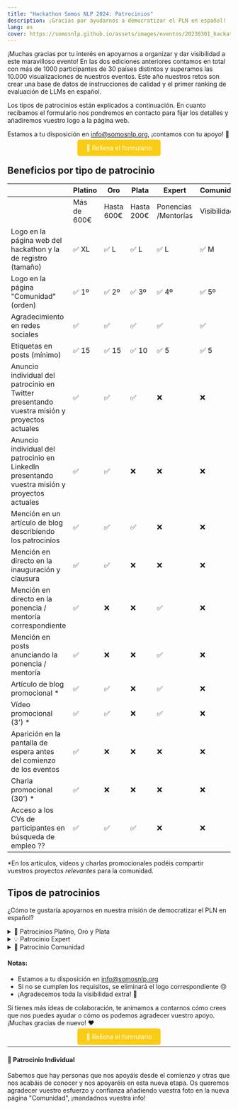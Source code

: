```yaml
---
title: "Hackathon Somos NLP 2024: Patrocinios"
description: ¡Gracias por ayudarnos a democratizar el PLN en español!
lang: es
cover: https://somosnlp.github.io/assets/images/eventos/20230301_hackathon_wip.png
---
```


¡Muchas gracias por tu interés en apoyarnos a organizar y dar visibilidad a este maravilloso evento! En las dos ediciones anteriores contamos en total con más de 1000 participantes de 30 países distintos y superamos las 10.000 visualizaciones de nuestros eventos. Este año nuestros retos son crear una base de datos de instrucciones de calidad y el primer ranking de evaluación de LLMs en español.

Los tipos de patrocinios están explicados a continuación. En cuanto recibamos el formulario nos pondremos en contacto para fijar los detalles y añadiremos vuestro logo a la página web.

Estamos a tu disposición en info@somosnlp.org, ¡contamos con tu apoyo! 💪

<center><a href="https://forms.gle/sEkxstwbJSRYpgDa8" target="_blank" style="background-color:#FACC15; color:white; padding:10px 20px; text-decoration:none; border-radius:5px;">📝 Rellena el formulario</a></center>

## Beneficios por tipo de patrocinio

| | Platino | Oro | Plata | Expert | Comunidad |
|-| --------|-----|-------|--------|-----------|
| | Más de 600€ | Hasta 600€ | Hasta 200€ | Ponencias /Mentorías | Visibilidad |
| Logo en la página web del hackathon y la de registro (tamaño) | ✅ XL | ✅ L | ✅ L | ✅ L | ✅ M |
| Logo en la página "Comunidad" (orden) | ✅ 1º | ✅ 2º | ✅ 3º | ✅ 4º | ✅ 5º |
| Agradecimiento en redes sociales | ✅ | ✅ | ✅ | ✅ | ✅ |
| Etiquetas en posts (mínimo) | ✅ 15 | ✅ 15 | ✅ 10 | ✅ 5 | ✅ 5 | 
| Anuncio individual del patrocinio en Twitter presentando vuestra misión y proyectos actuales | ✅ | ✅ | ✅ | ❌ | ❌ |
| Anuncio individual del patrocinio en LinkedIn presentando vuestra misión y proyectos actuales | ✅ | ✅ | ❌ | ❌ | ❌ |
| Mención en un artículo de blog describiendo los patrocinios | ✅ | ✅ | ✅ | ❌ | ❌ |
| Mención en directo en la inauguración y clausura | ✅ | ✅ | ❌ | ❌ | ❌ |
| Mención en directo en la ponencia / mentoría correspondiente | ✅  | ❌ | ❌ | ✅ | ❌ |
| Mención en posts anunciando la ponencia / mentoría | ✅  | ❌ | ❌ | ✅ | ❌ |
| Artículo de blog promocional * | ✅ | ✅ | ❌ | ✅ | ❌ |
| Vídeo promocional (3') * | ✅ | ✅ | ❌ | ✅ | ❌ |
| Aparición en la pantalla de espera antes del comienzo de los eventos | ✅ | ❌ | ❌ | ❌ | ❌ |
| Charla promocional (30') * | ✅ | ❌ | ❌ | ❌ | ❌ |
| Acceso a los CVs de participantes en búsqueda de empleo ?? | ✅ | ✅ | ✅ | ❌ | ❌ |

*En los artículos, vídeos y charlas promocionales podéis compartir vuestros proyectos *relevantes* para la comunidad.

## Tipos de patrocinios 

¿Cómo te gustaría apoyarnos en nuestra misión de democratizar el PLN en español?

<details>
<summary>🚀 Patrocinios Platino, Oro y Plata</summary>

Nuestro hackathon es un evento gratuito y sin ánimo de lucro, gracias a los patrocinios Platino, Oro y Plata podemos garantizar:
- Premios para los equipos ganadores
- Sorteos para todas las personas participantes
- Corpus y GPUs 
- Merchandising
- Streaming de primera calidad
- Buena gestión de este evento internacional online

Para determinar el tipo de patrocinio se calculará el valor total combinando donaciones, premios, corpus y GPUs patrocinadas por cada entidad. Dentro de cada categoría, los logos también se ordenarán por valor total.

Ejemplos de premios y sorteos que podéis patrocinar: beca para un curso de pago, acceso a una plataforma de formación, libros de PLN, merchandising específicamente creado para el hackathon, tiempo de computación, etc.

<center><a href="https://forms.gle/sEkxstwbJSRYpgDa8" target="_blank" style="background-color:#FACC15; color:white; margin:20px 20px; padding:10px 20px; text-decoration:none; border-radius:5px;">📝 Rellena el formulario</a></center>

</details>

<details>
<summary>💡 Patrocinio Expert</summary>

Los patrocinios Expert comparten su conocimiento con la comunidad. Toda persona que imparta una ponencia o mentoría será promocionada y añadida individualmente a la página de "Comunidad". Para que su organización se considere patrocinadora Expert tiene que:
- Publicar posts / mencionar en podcast / newsletter animando a participar en el hackathon antes del 15 de febrero
- Publicar posts anunciando la keynote/mentoría una semana antes del evento
- Publicar posts anunciando la keynote/mentoría un día antes del evento
- RT / comentar las publicaciones en las que os mencionemos

Notas:
- "Publicar posts" = publicar al menos un post en LinkedIn y un tweet en Twitter (excepto si no tenéis cuenta, obviamente)
- Se facilitará el material visual necesario para los posts
- Recordad siempre mencionar a Somos NLP

¡Contáctanos ya para compartir tu experiencia!

Enlaces útiles:
- [🔊 Propón una keynote](https://forms.gle/YpUvifDNLG6E56Cy9)
- [🧑‍🏫 Ofrece una mentoría](https://forms.gle/7UmsVDnFmNo1pCrf9)
- [💡 Info para universidades](https://somosnlp.org/hackathon/universidades)

<center><a href="https://forms.gle/sEkxstwbJSRYpgDa8" target="_blank" style="background-color:#FACC15; color:white; padding:10px 20px; text-decoration:none; border-radius:5px;">📝 Rellena el formulario</a></center>

</details>

<details>
<summary>🤗 Patrocinio Comunidad</summary>

Los patrocinios de Comunidad son de suma importancia ya que nos permiten llegar a más personas, lo cual es indispensable para nuestra misión de democratizar el PLN en español.

Qué os pedimos:
- Publicar posts / mencionar en podcast / newsletter animando a participar antes del 1 de febrero
- Publicar posts animando a participar antes del 1 de marzo
- Publicar posts anunciando los días de keynotes
- Publicar posts / blog anunciando los resultados del hackathon
- RT / comentar las publicaciones en las que os mencionemos

Notas:
- "Publicar posts" = publicar al menos un post en LinkedIn y un tweet en Twitter (excepto si no tenéis cuenta, obviamente)
- Se facilitará el material visual necesario para los posts
- Recordad siempre mencionar a Somos NLP

Enlaces útiles:
- [💡 Info para universidades](https://somosnlp.org/hackathon/universidades)

<center><a href="https://forms.gle/sEkxstwbJSRYpgDa8" target="_blank" style="background-color:#FACC15; color:white; padding:10px 20px; text-decoration:none; border-radius:5px;">📝 Rellena el formulario</a></center>

</details>

#### Notas:

- Estamos a tu disposición en info@somosnlp.org
- Si no se cumplen los requisitos, se eliminará el logo correspondiente 😢
- ¡Agradecemos toda la visibilidad extra! 🤩

Si tienes más ideas de colaboración, te animamos a contarnos cómo crees que nos puedes ayudar o cómo os podemos agradecer vuestro apoyo. ¡Muchas gracias de nuevo! ❤️

<center><a href="https://forms.gle/sEkxstwbJSRYpgDa8" target="_blank" style="background-color:#FACC15; color:white; padding:10px 20px; text-decoration:none; border-radius:5px;">📝 Rellena el formulario</a></center>

---

#### 💛 Patrocinio Individual

Sabemos que hay personas que nos apoyáis desde el comienzo y otras que nos acabáis de conocer y nos apoyaréis en esta nueva etapa. Os queremos agradecer vuestro esfuerzo y confianza añadiendo vuestra foto en la nueva página "Comunidad", ¡mandadnos vuestra info!
